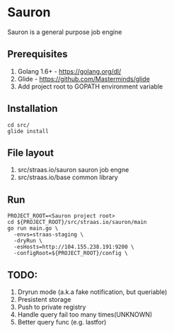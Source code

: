 # Sauron
Sauron is a general purpose job engine

## Prerequisites
1. Golang 1.6+ - https://golang.org/dl/
2. Glide - https://github.com/Masterminds/glide
3. Add project root to GOPATH environment variable

## Installation
```
cd src/
glide install

```

## File layout
1. src/straas.io/sauron  sauron job engne
2. src/straas.io/base common library

## Run
```
PROJECT_ROOT=<Sauron project root>
cd ${PROJECT_ROOT}/src/straas.io/sauron/main
go run main.go \
  -envs=straas-staging \
  -dryRun \
  -esHosts=http://104.155.238.191:9200 \
  -configRoot=${PROJECT_ROOT}/config \
```

## TODO:
1. Dryrun mode (a.k.a fake notification, but queriable)
2. Presistent storage
3. Push to private registry
4. Handle query fail too many times(UNKNOWN)
5. Better query func (e.g. lastfor)
